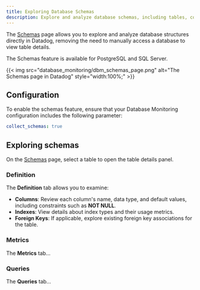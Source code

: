 ```yaml
---
title: Exploring Database Schemas
description: Explore and analyze database schemas, including tables, columns, and indexes.
---
```


The [Schemas][1] page allows you to explore and analyze database structures directly in Datadog, removing the need to manually access a database to view table details.

<div class="alert alert-info">The Schemas feature is available for PostgreSQL and SQL Server.</div>

{{< img src="database_monitoring/dbm_schemas_page.png" alt="The Schemas page in Datadog" style="width:100%;" >}}

## Configuration

To enable the schemas feature, ensure that your Database Monitoring configuration includes the following parameter:

```yaml
collect_schemas: true
```

## Exploring schemas

On the [Schemas][1] page, select a table to open the table details panel.

### Definition

The **Definition** tab allows you to examine:

- **Columns**: Review each column's name, data type, and default values, including constraints such as **NOT NULL**.
- **Indexes**: View details about index types and their usage metrics.
- **Foreign Keys**: If applicable, explore existing foreign key associations for the table.

### Metrics

The **Metrics** tab...

### Queries

The **Queries** tab...

[1]: https://app.datadoghq.com/databases/schemas
[2]: https://app.datadoghq.com/databases/list